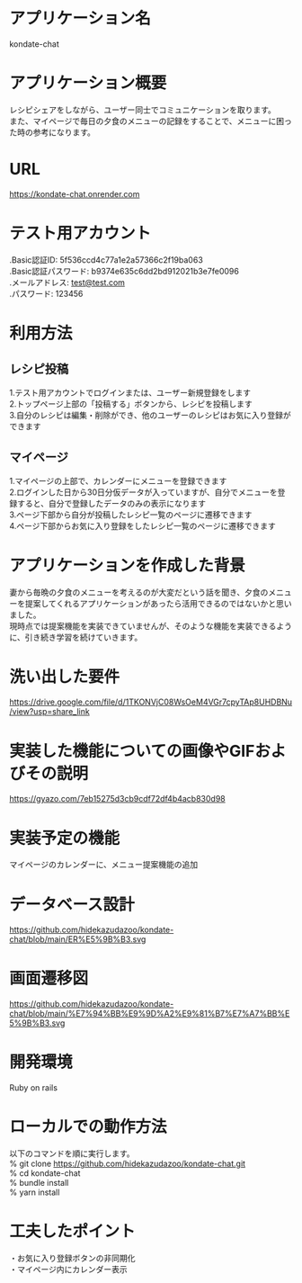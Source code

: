 # アプリケーション名
kondate-chat

# アプリケーション概要
レシピシェアをしながら、ユーザー同士でコミュニケーションを取ります。  
また、マイページで毎日の夕食のメニューの記録をすることで、メニューに困った時の参考になります。

# URL
https://kondate-chat.onrender.com

# テスト用アカウント
.Basic認証ID: 5f536ccd4c77a1e2a57366c2f19ba063  
.Basic認証パスワード: b9374e635c6dd2bd912021b3e7fe0096  
.メールアドレス: test@test.com  
.パスワード: 123456  

# 利用方法
## レシピ投稿
1.テスト用アカウントでログインまたは、ユーザー新規登録をします  
2.トップページ上部の「投稿する」ボタンから、レシピを投稿します  
3.自分のレシピは編集・削除ができ、他のユーザーのレシピはお気に入り登録ができます  
## マイページ
1.マイページの上部で、カレンダーにメニューを登録できます  
2.ログインした日から30日分仮データが入っていますが、自分でメニューを登録すると、自分で登録したデータのみの表示になります  
3.ページ下部から自分が投稿したレシピ一覧のページに遷移できます  
4.ページ下部からお気に入り登録をしたレシピ一覧のページに遷移できます  

# アプリケーションを作成した背景
妻から毎晩の夕食のメニューを考えるのが大変だという話を聞き、夕食のメニューを提案してくれるアプリケーションがあったら活用できるのではないかと思いました。  
現時点では提案機能を実装できていませんが、そのような機能を実装できるように、引き続き学習を続けていきます。  

# 洗い出した要件
https://drive.google.com/file/d/1TKONVjC08WsOeM4VGr7cpyTAp8UHDBNu/view?usp=share_link

# 実装した機能についての画像やGIFおよびその説明

https://gyazo.com/7eb15275d3cb9cdf72df4b4acb830d98

# 実装予定の機能
マイページのカレンダーに、メニュー提案機能の追加

# データベース設計
https://github.com/hidekazudazoo/kondate-chat/blob/main/ER%E5%9B%B3.svg

# 画面遷移図
https://github.com/hidekazudazoo/kondate-chat/blob/main/%E7%94%BB%E9%9D%A2%E9%81%B7%E7%A7%BB%E5%9B%B3.svg

# 開発環境
Ruby on rails

# ローカルでの動作方法
以下のコマンドを順に実行します。  
% git clone https://github.com/hidekazudazoo/kondate-chat.git  
% cd kondate-chat  
% bundle install  
% yarn install  

# 工夫したポイント
・お気に入り登録ボタンの非同期化  
・マイページ内にカレンダー表示  